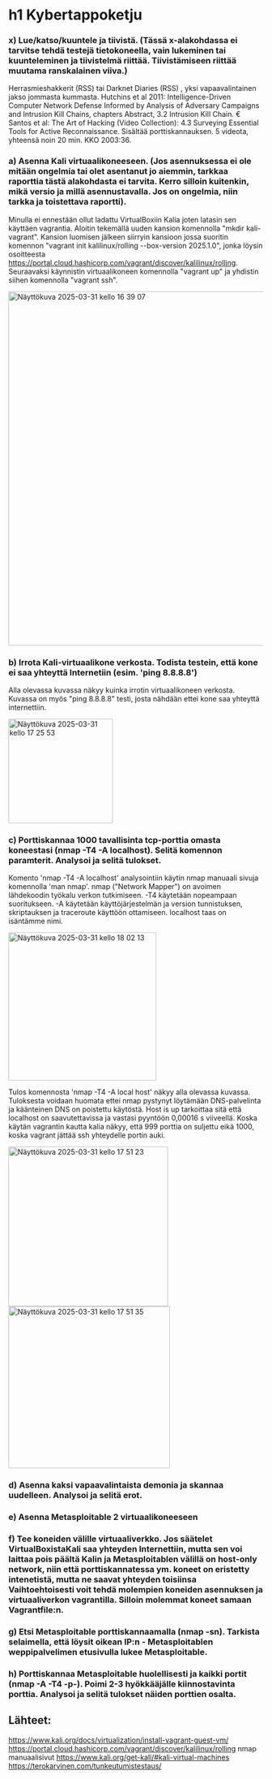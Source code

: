 # h1 Kybertappoketju


### x) Lue/katso/kuuntele ja tiivistä. (Tässä x-alakohdassa ei tarvitse tehdä testejä tietokoneella, vain lukeminen tai kuunteleminen ja tiivistelmä riittää. Tiivistämiseen riittää muutama ranskalainen viiva.)
Herrasmieshakkerit (RSS) tai Darknet Diaries (RSS) , yksi vapaavalintainen jakso jommasta kummasta.
Hutchins et al 2011: Intelligence-Driven Computer Network Defense Informed by Analysis of Adversary Campaigns and Intrusion Kill Chains, chapters Abstract, 3.2 Intrusion Kill Chain.
€ Santos et al: The Art of Hacking (Video Collection): 4.3 Surveying Essential Tools for Active Reconnaissance. Sisältää porttiskannauksen. 5 videota, yhteensä noin 20 min.
KKO 2003:36.
### a) Asenna Kali virtuaalikoneeseen. (Jos asennuksessa ei ole mitään ongelmia tai olet asentanut jo aiemmin, tarkkaa raporttia tästä alakohdasta ei tarvita. Kerro silloin kuitenkin, mikä versio ja millä asennustavalla. Jos on ongelmia, niin tarkka ja toistettava raportti).
Minulla ei ennestään ollut ladattu VirtualBoxiin Kalia joten latasin sen käyttäen vagrantia. Aloitin tekemällä uuden kansion komennolla "mkdir kali-vagrant". Kansion luomisen jälkeen siirryin kansioon jossa suoritin komennon "vagrant init kalilinux/rolling --box-version 2025.1.0", jonka löysin osoitteesta https://portal.cloud.hashicorp.com/vagrant/discover/kalilinux/rolling. Seuraavaksi käynnistin virtuaalikoneen komennolla "vagrant up" ja yhdistin siihen komennolla "vagrant ssh".

<img width="698" alt="Näyttökuva 2025-03-31 kello 16 39 07" src="https://github.com/user-attachments/assets/f24dfbb8-8f74-452e-9199-bc1ffe9218e2" />

### b) Irrota Kali-virtuaalikone verkosta. Todista testein, että kone ei saa yhteyttä Internetiin (esim. 'ping 8.8.8.8')
Alla olevassa kuvassa näkyy kuinka irrotin virtuaalikoneen verkosta. Kuvassa on myös "ping 8.8.8.8" testi, josta nähdään ettei kone saa yhteyttä internettiin.

<img width="206" alt="Näyttökuva 2025-03-31 kello 17 25 53" src="https://github.com/user-attachments/assets/f3db868f-03a1-4b67-99f5-821c3162a2b0" />


### c) Porttiskannaa 1000 tavallisinta tcp-porttia omasta koneestasi (nmap -T4 -A localhost). Selitä komennon paramterit. Analysoi ja selitä tulokset.

Komento 'nmap -T4 -A localhost' analysointiin käytin nmap manuaali sivuja komennolla 'man nmap'.
nmap ("Network Mapper") on avoimen lähdekoodin työkalu verkon tutkimiseen. -T4 käytetään nopeampaan suoritukseen. -A käytetään käyttöjärjestelmän ja version tunnistuksen, skriptauksen ja traceroute käyttöön ottamiseen. localhost taas on isäntämme nimi. 

<img width="292" alt="Näyttökuva 2025-03-31 kello 18 02 13" src="https://github.com/user-attachments/assets/734496c6-da33-455b-a399-1be348b6cfc3" />

Tulos komennosta 'nmap -T4 -A local host' näkyy alla olevassa kuvassa. Tuloksesta voidaan huomata ettei nmap pystynyt löytämään DNS-palvelinta ja käänteinen DNS on poistettu käytöstä. Host is up tarkoittaa sitä että localhost on saavutettavissa ja vastasi pyyntöön 0,00016 s viiveellä. Koska käytän vagrantin kautta kalia näkyy, että 999 porttia on suljettu eikä 1000, koska vagrant jättää ssh yhteydelle portin auki. 

<img width="315" alt="Näyttökuva 2025-03-31 kello 17 51 23" src="https://github.com/user-attachments/assets/3370db1a-9825-40b4-9a32-426642b5992f" />

<img width="319" alt="Näyttökuva 2025-03-31 kello 17 51 35" src="https://github.com/user-attachments/assets/f11875d5-4f36-49e5-9de6-11252e8370b0" />


### d) Asenna kaksi vapaavalintaista demonia ja skannaa uudelleen. Analysoi ja selitä erot.

### e) Asenna Metasploitable 2 virtuaalikoneeseen
### f) Tee koneiden välille virtuaaliverkko. Jos säätelet VirtualBoxistaKali saa yhteyden Internettiin, mutta sen voi laittaa pois päältä Kalin ja Metasploitablen välillä on host-only network, niin että porttiskannatessa ym. koneet on eristetty intenetistä, mutta ne saavat yhteyden toisiinsa Vaihtoehtoisesti voit tehdä molempien koneiden asennuksen ja virtuaaliverkon vagrantilla. Silloin molemmat koneet samaan Vagrantfile:n.
### g) Etsi Metasploitable porttiskannaamalla (nmap -sn). Tarkista selaimella, että löysit oikean IP:n - Metasploitablen weppipalvelimen etusivulla lukee Metasploitable.
### h) Porttiskannaa Metasploitable huolellisesti ja kaikki portit (nmap -A -T4 -p-). Poimi 2-3 hyökkääjälle kiinnostavinta porttia. Analysoi ja selitä tulokset näiden porttien osalta.

## Lähteet:
https://www.kali.org/docs/virtualization/install-vagrant-guest-vm/
https://portal.cloud.hashicorp.com/vagrant/discover/kalilinux/rolling
nmap manuaalisivut 
https://www.kali.org/get-kali/#kali-virtual-machines
https://terokarvinen.com/tunkeutumistestaus/
